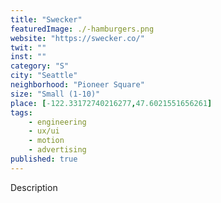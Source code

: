 ```yaml
---
title: "Swecker"
featuredImage: ./-hamburgers.png
website: "https://swecker.co/"
twit: ""
inst: ""
category: "S"
city: "Seattle"
neighborhood: "Pioneer Square"
size: "Small (1-10)"
place: [-122.33172740216277,47.6021551656261]
tags:
    - engineering
    - ux/ui
    - motion
    - advertising
published: true
---
```


Description
